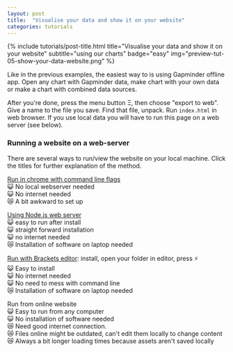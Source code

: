 ```yaml
---
layout: post
title:  "Visualise your data and show it on your website"
categories: tutorials
---
```


{%
  include tutorials/post-title.html
  title="Visualise your data and show it on your website"
  subtitle="using our charts"
  badge="easy"
  img="preview-tut-05-show-your-data-website.png"
%}
<!--more-->

Like in the previous examples, the easiest way to is using Gapminder offline app. Open any chart with Gapminder data, make chart with your own data or make a chart with combined data sources.

After you're done, press the menu button Ξ, then choose "export to web". Give a name to the file you save. Find that file, unpack. Run `index.html` in web browser. 
If you use local data you will have to run this page on a web server (see below).

### Running a website on a web-server

There are several ways to run/view the website on your local machine. Click the titles for further explanation of the method.


[Run in chrome with command line flags](https://docs.google.com/document/d/1JttENfWj-D-4-DIdYiPNlIHu3oXSpxBHEqtQ1rpV98w/edit)  
😺 No local webserver needed  
😺 No internet needed  
😿 A bit awkward to set up  

[Using Node.js web server](https://docs.google.com/document/d/13oE5FKCSTaEd2qa2P3I9TsIp8fwnWwiPvOdUTvPCcxE/edit)   
😺 easy to run after install  
😺 straight forward installation  
😺 no internet needed  
😿 Installation of software on laptop needed  

[Run with Brackets editor](http://brackets.io/): install, open your folder in editor, press ⚡️  
😺 Easy to install  
😺 No internet needed  
😺 No need to mess with command line   
😿 Installation of software on laptop needed  

Run from online website  
😺 Easy to run from any computer  
😺 No installation of software needed  
😿 Need good internet connection.   
😿 Files online might be outdated, can't edit them locally to change content  
😿 Always a bit longer loading times because assets aren't saved locally

